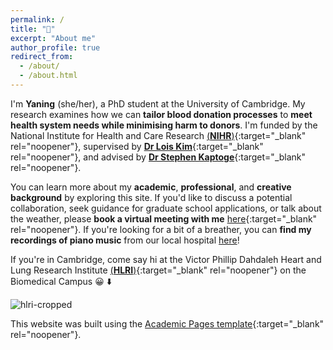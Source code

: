 ```yaml
---
permalink: /
title: "👋"
excerpt: "About me"
author_profile: true
redirect_from: 
  - /about/
  - /about.html
---
```


I'm **Yaning** (she/her), a PhD student at the University of Cambridge. My research examines how we can **tailor blood donation processes** to **meet health system needs while minimising harm to donors**. I'm funded by the National Institute for Health and Care Research [(**NIHR**)](https://www.nihr.ac.uk/){:target="_blank" rel="noopener"}, supervised by [**Dr Lois Kim**](https://orcid.org/0000-0002-4552-3820){:target="_blank" rel="noopener"}, and advised by [**Dr Stephen Kaptoge**](https://www.donorhealth-btru.nihr.ac.uk/contact/dr-stephen-kaptoge/){:target="_blank" rel="noopener"}.

You can learn more about my **academic**, **professional**, and **creative background** by exploring this site. If you'd like to discuss a potential collaboration, seek guidance for graduate school applications, or talk about the weather, please **book a virtual meeting with me** [here](https://calendly.com/yaningwu/30min){:target="_blank" rel="noopener"}. If you're looking for a bit of a breather, you can **find my recordings of piano music** from our local hospital [here](https://yaning-wu.github.io/music-at-rph/)!

If you're in Cambridge, come say hi at the Victor Phillip Dahdaleh Heart and Lung Research Institute [(**HLRI**)](https://www.hlri.cam.ac.uk/){:target="_blank" rel="noopener"} on the Biomedical Campus 😀 ⬇️ 

![hlri-cropped](https://github.com/yaning-wu/yaning-wu.github.io/assets/145920710/27efc361-6b76-4e28-9754-ae151afcb43e)

This website was built using the [Academic Pages template](https://academicpages.github.io/){:target="_blank" rel="noopener"}. 
